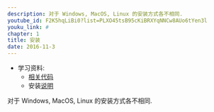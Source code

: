 ```yaml
---
description: 对于 Windows, MacOS, Linux 的安装方式各不相同.
youtube_id: F2K5hqLiBi0?list=PLXO45tsB95cKiBRXYqNNCw8AUo6tYen3l
youku_link: #
chapter: 1
title: 安装
date: 2016-11-3
---
```

* 学习资料:
  * [相关代码]()
  * 安装[说明](https://github.com/MorvanZhou/tutorials/blob/master/matplotlibTUT/plt2_install.py)

对于 Windows, MacOS, Linux 的安装方式各不相同.
